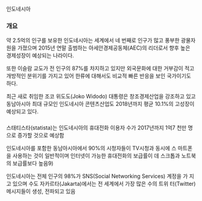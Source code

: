 인도네시아

### 개요
약 2.5억의 인구를 보유한 인도네시아는 세계에서 네 번째로 인구가 많고 풍부한 광물자원을 가졌으며 2015년 연말 출범하는 아세안경제공동체(AEC)의 리더로서 향후 높은 경제성장이 예상되는 나라이다. 

또한 이슬람 교도가 전 인구의 87%를 차지하고 있지만 외국문화에 대한 거부감이 적고 개방적인 분위기를 가지고 있어 한류에 대해서도 비교적 빠른 반응을 보인 국가이기도 하다. 

최근 새로 취임한 조코 위도도(Joko Widodo) 대통령은 창조경제산업을 강조하고 있고 동남아시아 최대 규모인 인도네시아 콘텐츠산업도 2018년까지 평균 10.1%의 고성장이 예상되고 있다.


###
스태티스타(statista)는 인도네시아의 휴대전화 이용자 수가 2017년까지 1억7
천만 명으로 증가할 것으로 예상함

인도네시아를 포함한 동남아시아에서 90%의 시청자들이 TV시청과 동시에 스
마트폰을 사용하는 것이 일반적이며 인터넷이 가능한 휴대전화의 보급률이 데
스크톱과 노트북의 보급률보다 높음9)

인도네시아는 전체 인구의 98%가 SNS(Social Networking Services) 계정을 가
지고 있으며 수도 자카르타(Jakarta)에서는 전 세계에서 가장 많은 수의 트위
터(Twitter) 메시지들이 생성, 전파되고 있음